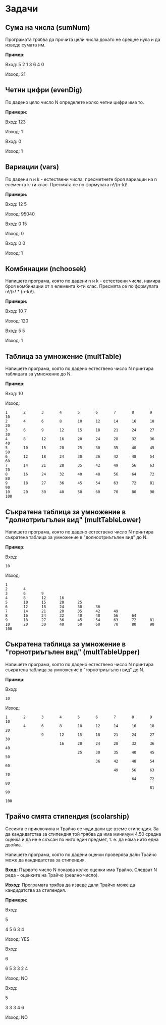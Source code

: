 # Задачи

## Сума на числа (sumNum)

Програмата трябва да прочита цели числа докато не срещне нула и да изведе сумата им.

**Пример:**

Вход: 5 2 1 3 6 4 0

Изход: 21

## Четни цифри (evenDig)
По дадено цяло число N определете колко четни цифри има то.

**Примери:**

Вход: 123

Изход: 1

Вход: 0

Изход: 1

## Вариации (vars)

По дадени n и k - естествени числа, пресметнете броя вариации на n елемента k-ти клас. Пресмята се по формулата n!/(n-k)!.

**Примери:**

Вход: 12 5

Изход: 95040

Вход: 0 15

Изход: 0

Вход: 0 0

Изход: 1

## Комбинации (nchoosek)

Напишете програма, която по дадени n и k - естествени числа, намира броя комбинации от n елемента k-ти клас. Пресмята се по формулата n!/(k! * (n-k)!).

**Примери:**

Вход: 10 7

Изход: 120

Вход: 5 5

Изход: 1

## Таблица за умножение (multTable)

Напишете програма, която по дадено естествено число N принтира таблицата за умножение до N.

**Пример:**

Вход: 10

Изход:

	1		2       3       4       5       6       7       8       9       10
	2       4       6       8       10      12      14      16      18      20
	3       6       9       12      15      18      21      24      27      30
	4       8       12      16      20      24      28      32      36      40
	5       10      15      20      25      30      35      40      45      50
	6       12      18      24      30      36      42      48      54      60
	7       14      21      28      35      42      49      56      63      70
	8       16      24      32      40      48      56      64      72      80
	9       18      27      36      45      54      63      72      81      90
	10      20      30      40      50      60      70      80      90      100

## Съкратена таблица за умножение в "долнотриъгълен вид" (multTableLower)

Напишете програма, която по дадено естествено число N принтира съкратена таблица за умножение в "долноотриъгълен вид" до N.

**Пример:**

Вход: 

	10

Изход:

	1
	2       4
	3       6       9
	4       8       12      16
	5       10      15      20      25
	6       12      18      24      30      36
	7       14      21      28      35      42      49
	8       16      24      32      40      48      56      64
	9       18      27      36      45      54      63      72      81
	10      20      30      40      50      60      70      80      90      100
	

## Съкратена таблица за умножение в "горнотриъгълен вид" (multTableUpper)

Напишете програма, която по дадено естествено число N принтира съкратена таблица за умножение в "горнотриъгълен вид" до N.

**Пример:**

Вход: 

	10

Изход:

	1       2       3       4       5       6       7       8       9       10
       		4       6       8       10      12      14      16      18      20
                	9       12      15      18      21      24      27      30
                        	16      20      24      28      32      36      40
                                	25      30      35      40      45      50
                                        	36      42      48      54      60
                                                	49      56      63      70
                                                       		64      72      80
                                                                	81      90
                                                                        	100

## Трайчо смята стипендия (scolarship)

Сесията е приключила и Трайчо се чуди дали ще вземе стипендия. За да кандидатства за стипендия той трябва да има минимум 4.50 средна оценка и да не е скъсан по нито един предмет, т. е. да няма нито една двойка.

Напишете програма, която по дадени оценки проверява дали Трайчо може да кандидатства за стипендия.

**Вход:** Първото число N показва колко оценки има Трайчо. Следват N реда - оценките на Трайчо (реално число).

**Изход:** Програмата трябва да изведе дали Трайчо може да кандидатства за стипендия.

**Примери:**

Вход: 

5 

4 5 6 3 4

Изход: YES

Вход:

6

6 5 3 3 2 4

Изход: NO

Вход:

5

3 3 3 4 6

Изход: NO
